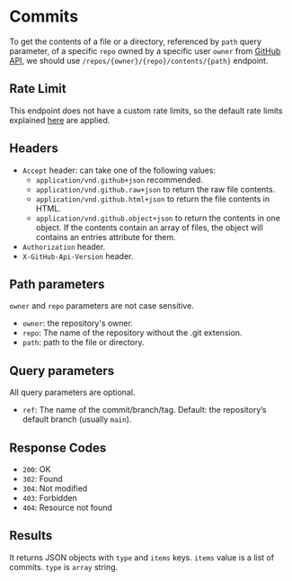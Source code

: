 # Commits

To get the contents of a file or a directory, referenced by `path` query parameter, of a specific `repo` owned by a specific user `owner` from [GitHub API](https://docs.github.com/en/rest?apiVersion=2022-11-28), we should use `/repos/{owner}/{repo}/contents/{path}` endpoint.


## Rate Limit
This endpoint does not have a custom rate limits, so the default rate limits explained [here](./rate-limits.md) are applied.

## Headers
   - `Accept` header: can take one of the following values:
      - `application/vnd.github+json` recommended.
      - `application/vnd.github.raw+json` to return the raw file contents.
      - `application/vnd.github.html+json` to return the file contents in HTML.
      - `application/vnd.github.object+json` to return the contents in one object. If the contents contain an array of files, the object will contains an entries attribute for them.
   - `Authorization` header.
   - `X-GitHub-Api-Version` header.

## Path parameters
`owner` and `repo` parameters are not case sensitive.
   - `owner`: the repository's owner.
   - `repo`: The name of the repository without the .git extension.
   - `path`: path to the file or directory.

## Query parameters
All query parameters are optional.
   - `ref`: The name of the commit/branch/tag. Default: the repository’s default branch (usually `main`).

## Response Codes
   - `200`: OK
   - `302`: Found
   - `304`: Not modified
   - `403`: Forbidden
   - `404`: Resource not found

## Results
It returns JSON objects with `type` and `items` keys. `items` value is a list of commits. `type` is `array` string.
